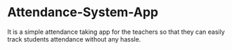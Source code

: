 # Attendance-System-App
It is a simple attendance taking app for the teachers so that they can easily track students attendance without any hassle.
